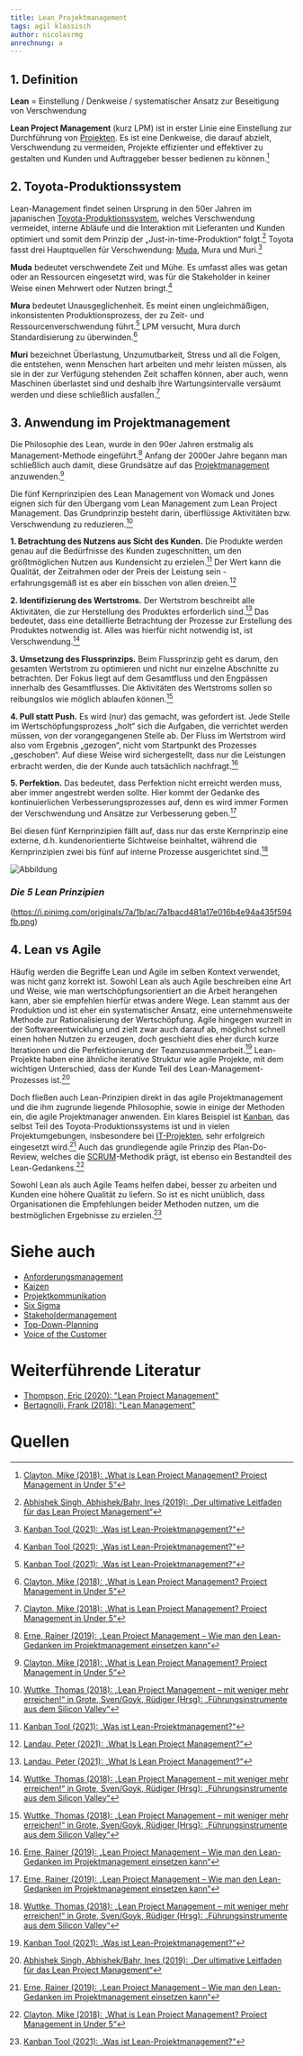 ```yaml
---
title: Lean_Projektmanagement
tags: agil klassisch
author: nicolasrmg
anrechnung: a
---
```





## 1.	Definition
**Lean** = Einstellung / Denkweise / systematischer Ansatz zur Beseitigung von Verschwendung

**Lean Project Management** (kurz LPM) ist in erster Linie eine Einstellung zur Durchführung von [Projekten](Projekt.md). Es ist eine Denkweise, die darauf abzielt, Verschwendung zu vermeiden, Projekte effizienter und effektiver zu gestalten und Kunden und Auftraggeber besser bedienen zu können.[^2]

## 2.	Toyota-Produktionssystem
Lean-Management findet seinen Ursprung in den 50er Jahren im japanischen [Toyota-Produktionssystem](Toyota_Produktionssystem.md), welches Verschwendung vermeidet, interne Abläufe und die Interaktion mit Lieferanten und Kunden optimiert und somit dem Prinzip der „Just-in-time-Produktion“ folgt.[^1] Toyota fasst drei Hauptquellen für Verschwendung: [Muda](Muda_7_Arten_von_Verschwendung.md), Mura und Muri.[^4]

**Muda** bedeutet verschwendete Zeit und Mühe. Es umfasst alles was getan oder an Ressourcen eingesetzt wird, was für die Stakeholder in keiner Weise einen Mehrwert oder Nutzen bringt.[^4]

**Mura** bedeutet Unausgeglichenheit. Es meint einen ungleichmäßigen, inkonsistenten Produktionsprozess, der zu Zeit- und Ressourcenverschwendung führt.[^4] LPM versucht, Mura durch Standardisierung zu überwinden.[^2]

**Muri** bezeichnet Überlastung, Unzumutbarkeit, Stress und all die Folgen, die entstehen, wenn Menschen hart arbeiten und mehr leisten müssen, als sie in der zur Verfügung stehenden Zeit schaffen können, aber auch, wenn Maschinen überlastet sind und deshalb ihre Wartungsintervalle versäumt werden und diese schließlich ausfallen.[^2]

## 3.	Anwendung im Projektmanagement
Die Philosophie des Lean, wurde in den 90er Jahren erstmalig als Management-Methode eingeführt.[^3] Anfang der 2000er Jahre begann man schließlich auch damit, diese Grundsätze auf das [Projektmanagement](Projektmanagement.md) anzuwenden.[^2]

Die fünf Kernprinzipien des Lean Management von Womack und Jones eignen sich für den Übergang vom Lean Management zum Lean Project Management. Das Grundprinzip besteht darin, überflüssige Aktivitäten bzw. Verschwendung zu reduzieren.[^6]

**1. Betrachtung des Nutzens aus Sicht des Kunden.** Die Produkte werden genau auf die Bedürfnisse des Kunden zugeschnitten, um den größtmöglichen Nutzen aus Kundensicht zu erzielen.[^4] Der Wert kann die Qualität, der Zeitrahmen oder der Preis der Leistung sein - erfahrungsgemäß ist es aber ein bisschen von allen dreien.[^5]

**2. Identifizierung des Wertstroms.** Der Wertstrom beschreibt alle Aktivitäten, die zur Herstellung des Produktes erforderlich sind.[^5] Das bedeutet, dass eine detaillierte Betrachtung der Prozesse zur Erstellung des Produktes notwendig ist. Alles was hierfür nicht notwendig ist, ist Verschwendung.[^6]

**3. Umsetzung des Flussprinzips.** Beim Flussprinzip geht es darum, den gesamten Wertstrom zu optimieren und nicht nur einzelne Abschnitte zu betrachten. Der Fokus liegt auf dem Gesamtfluss und den Engpässen innerhalb des Gesamtflusses. Die Aktivitäten des Wertstroms sollen so reibungslos wie möglich ablaufen können.[^6]

**4. Pull statt Push.** Es wird (nur) das gemacht, was gefordert ist. Jede Stelle im Wertschöpfungsprozess „holt“ sich die Aufgaben, die verrichtet werden müssen, von der vorangegangenen Stelle ab. Der Fluss im Wertstrom wird also vom Ergebnis „gezogen“, nicht vom Startpunkt des Prozesses „geschoben“. Auf diese Weise wird sichergestellt, dass nur die Leistungen erbracht werden, die der Kunde auch tatsächlich nachfragt.[^3]

**5. Perfektion.** Das bedeutet, dass Perfektion nicht erreicht werden muss, aber immer angestrebt werden sollte. Hier kommt der Gedanke des kontinuierlichen Verbesserungsprozesses auf, denn es wird immer Formen der Verschwendung und Ansätze zur Verbesserung geben.[^3]

Bei diesen fünf Kernprinzipien fällt auf, dass nur das erste Kernprinzip eine externe, d.h. kundenorientierte Sichtweise beinhaltet, während die Kernprinzipien zwei bis fünf auf interne Prozesse ausgerichtet sind.[^6]

![Abbildung](Lean_Projektmanagement/lean-principles.png)

### *Die 5 Lean Prinzipien*
(https://i.pinimg.com/originals/7a/1b/ac/7a1bacd481a17e016b4e94a435f594fb.png)

## 4.	Lean vs Agile
Häufig werden die Begriffe Lean und Agile im selben Kontext verwendet, was nicht ganz korrekt ist. Sowohl Lean als auch Agile beschreiben eine Art und Weise, wie man wertschöpfungsorientiert an die Arbeit herangehen kann, aber sie empfehlen hierfür etwas andere Wege. Lean stammt aus der Produktion und ist eher ein systematischer Ansatz, eine unternehmensweite Methode zur Rationalisierung der Wertschöpfung. Agile hingegen wurzelt in der Softwareentwicklung und zielt zwar auch darauf ab, möglichst schnell einen hohen Nutzen zu erzeugen, doch geschieht dies eher durch kurze Iterationen und die Perfektionierung der Teamzusammenarbeit.[^4] Lean-Projekte haben eine ähnliche iterative Struktur wie agile Projekte, mit dem wichtigen Unterschied, dass der Kunde Teil des Lean-Management-Prozesses ist.[^1]

Doch fließen auch Lean-Prinzipien direkt in das agile Projektmanagement und die ihm zugrunde liegende Philosophie, sowie in einige der Methoden ein, die agile Projektmanager anwenden. Ein klares Beispiel ist [Kanban](Kanban.md), das selbst Teil des Toyota-Produktionssystems ist und in vielen Projektumgebungen, insbesondere bei [IT-Projekten](IT-Projekte.md), sehr erfolgreich eingesetzt wird.[^3] Auch das grundlegende agile Prinzip des Plan-Do-Review, welches die [SCRUM](SCRUM.md)-Methodik prägt, ist ebenso ein Bestandteil des Lean-Gedankens.[^2]

Sowohl Lean als auch Agile Teams helfen dabei, besser zu arbeiten und Kunden eine höhere Qualität zu liefern. So ist es nicht unüblich, dass Organisationen die Empfehlungen beider Methoden nutzen, um die bestmöglichen Ergebnisse zu erzielen.[^4]








# Siehe auch

* [Anforderungsmanagement](Anforderungsmanagement.md)
* [Kaizen](Kaizen.md)
* [Projektkommunikation](Projektkommunikation.md)
* [Six Sigma](Six_Sigma.md)
* [Stakeholdermanagement](Stakeholdermanagement.md)
* [Top-Down-Planning](Top_Down_Planning.md)
* [Voice of the Customer](Voice_of_the_Customer.md)

# Weiterführende Literatur

* [Thompson, Eric (2020): "Lean Project Management"](https://www.amazon.de/Lean-Project-Management-Kanban-Kaizen/dp/B086L16F49)
* [Bertagnolli, Frank (2018): "Lean Management"](https://link.springer.com/book/10.1007/978-3-658-13124-1)

# Quellen

[^1]: [Abhishek Singh, Abhishek/Bahr, Ines (2019): „Der ultimative Leitfaden für das Lean Project Management“](https://www.capterra.com.de/blog/531/lean-project-management-leitfaden)
[^2]: [Clayton, Mike (2018): „What is Lean Project Management? Project Management in Under 5“](https://www.youtube.com/watch?v=Eptywqps6lw)
[^3]: [Erne, Rainer (2019): „Lean Project Management – Wie man den Lean-Gedanken im Projektmanagement einsetzen kann“](https://link.springer.com/book/10.1007/978-3-658-26988-3)
[^4]: [Kanban Tool (2021): „Was ist Lean-Projektmanagement?“](https://kanbantool.com/de/kanban-guide/lean-projektmanagement)
[^5]: [Landau, Peter (2021): „What Is Lean Project Management?“](https://www.projectmanager.com/blog/lean-project-management)
[^6]: [Wuttke, Thomas (2018): „Lean Project Management – mit weniger mehr erreichen!“ in Grote, Sven/Goyk, Rüdiger (Hrsg): „Führungsinstrumente aus dem Silicon Valley“](https://link.springer.com/book/10.1007/978-3-662-54885-1)


